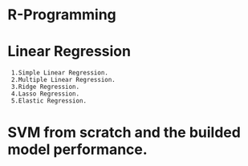 # R-Programming


# Linear Regression
     1.Simple Linear Regression.
     2.Multiple Linear Regression.
     3.Ridge Regression.
     4.Lasso Regression.
     5.Elastic Regression.

# SVM from scratch and the builded model performance.


